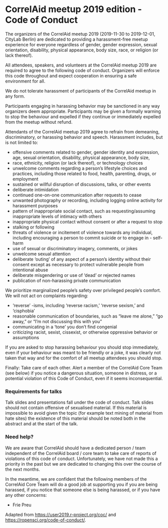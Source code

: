 # CorrelAid meetup 2019 edition - Code of Conduct

The organizers of the CorrelAid meetup 2019 (2019-11-30 to 2019-12-01, CityLab Berlin) are dedicated to providing a harassment-free meetup experience for everyone regardless of gender, gender expression, sexual orientation, disability, physical appearance, body size, race, or religion (or lack thereof).

All attendees, speakers, and volunteers at the CorrelAid meetup 2019 are required to agree to the following code of conduct. Organizers will enforce this code throughout and expect cooperation in ensuring a safe environment for all.

We do not tolerate harassment of participants of the CorrelAid meetup in any form.

Participants engaging in harassing behavior may be sanctioned in any way organizers deem appropriate. Participants may be given a formally warning to stop the behaviour and expelled if they continue or immediately expelled from the meetup without refund.

Attendants of the CorrelAid meetup 2019 agree to refrain from demeaning, discriminatory, or harassing behavior and speech. Harassment includes, but is not limited to:

- offensive comments related to gender, gender identity and expression, age, sexual orientation, disability, physical appearance, body size,
- race, ethnicity, religion (or lack thereof), or technology choices
- unwelcome comments regarding a person’s lifestyle choices and practices, including those related to food, health, parenting, drugs, or employment
- sustained or willful disruption of discussions, talks, or other events
- deliberate intimidation
- continued one-on-one communication after requests to cease
- unwanted photography or recording, including logging online activity for harassment purposes
- pattern of inappropriate social contact, such as requesting/assuming inappropriate levels of intimacy with others
- inappropriate physical contact without consent or after a request to stop
- stalking or following
- threats of violence or incitement of violence towards any individual, including encouraging a person to commit suicide or to engage in - self-harm
- use of sexual or discriminatory imagery, comments, or jokes
- unwelcome sexual attention
- deliberate ‘outing’ of any aspect of a person’s identity without their consent except as necessary to protect vulnerable people from intentional abuse
- deliberate misgendering or use of ‘dead’ or rejected names
- publication of non-harassing private communication

We prioritize marginalized people’s safety over privileged people’s comfort. We will not act on complaints regarding:

- ‘reverse’ -isms, including ‘reverse racism,’ ‘reverse sexism,’ and ‘cisphobia’
- reasonable communication of boundaries, such as “leave me alone,” “go away,” or “I’m not discussing this with you”
- communicating in a ‘tone’ you don’t find congenial
- criticizing racist, sexist, cissexist, or otherwise oppressive behavior or assumptions

If you are asked to stop harassing behaviour you should stop immediately, even if your behaviour was meant to be friendly or a joke, it was clearly not taken that way and for the comfort of all meetup attendees you should stop.

Finally: Take care of each other. Alert a member of the CorrelAid Core Team (see below) if you notice a dangerous situation, someone in distress, or a potential violation of this Code of Conduct, even if it seems inconsequential.

### Requirements for talks

Talk slides and presentations fall under the code of conduct. Talk slides should not contain offensive of sexualised material. If this material is impossible to avoid given the topic (for example text mining of material from hate sites) the existence of this material should be noted both in the abstract and at the start of the talk.

### Need help?

We are aware that CorrelAid should have a dedicated person / team independent of the CorrelAid board / core team to take care of reports of violations of this code of conduct.
Unfortunately, we have not made this a priority in the past but we are dedicated to changing this over the course of the next months.

In the meantime, we are confident that the following members of the CorrelAid Core Team will do a good job at supporting you if you are being harassed, if you notice that someone else is being harassed, or if you have any other concerns:

- Frie Preu

Adapted from https://user2019.r-project.org/coc/ and https://ropensci.org/code-of-conduct/.
